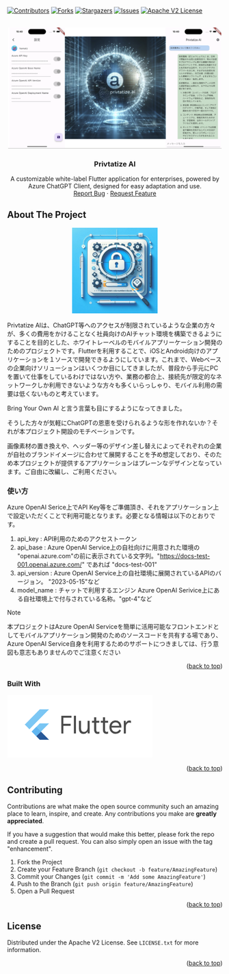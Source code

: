 <a name="readme-top"></a>

[![Contributors][contributors-shield]][contributors-url]
[![Forks][forks-shield]][forks-url]
[![Stargazers][stars-shield]][stars-url]
[![Issues][issues-shield]][issues-url]
[![Apache V2 License][license-shield]][license-url]

<!-- PROJECT LOGO -->
<br />
<div align="center">
    <img src="doc/img/cover2.png" alt="Logo" width="500">
  <h3 align="center">Privtatize AI</h3>
  <p align="center">
    A customizable white-label Flutter application for enterprises, powered by Azure ChatGPT Client, designed for easy adaptation and use.
    <br />
    <a href="https://github.com/hamatz/privtatize_ai/issues">Report Bug</a>
    ·
    <a href="https://github.com/hamatz/privtatize_ai/issues">Request Feature</a>
  </p>
</div>

<!-- ABOUT THE PROJECT -->
## About The Project

<p align="center">
<img src='doc/img/icon.png' width='200'>
</p>

Privtatize AIは、ChatGPT等へのアクセスが制限されているような企業の方々が、多くの費用をかけることなく社員向けのAIチャット環境を構築できるようにすることを目的とした、ホワイトレーベルのモバイルアプリーケーション開発のためのプロジェクトです。Flutterを利用することで、iOSとAndroid向けのアプリケーションを１ソースで開発できるようにしています。これまで、Webベースの企業向けソリューションはいくつか目にしてきましたが、普段から手元にPCを置いて仕事をしているわけではない方や、業務の都合上、接続先が限定的なネットワークしか利用できないような方々も多くいらっしゃり、モバイル利用の需要は低くないものと考えています。

Bring Your Own AI と言う言葉も目にするようになってきました。

そうした方々が気軽にChatGPTの恩恵を受けられるような形を作れないか？それが本プロジェクト開設のモチベーションです。

画像素材の置き換えや、ヘッダー等のデザイン差し替えによってそれぞれの企業が自社のブランドイメージに合わせて展開することを予め想定しており、そのため本プロジェクトが提供するアプリケーションはプレーンなデザインとなっています。ご自由に改編し、ご利用ください。

### 使い方

Azure OpenAI Serice上でAPI Key等をご準備頂き、それをアプリケーション上で設定いただくことで利用可能となります。必要となる情報は以下のとおりです。

1. api_key : API利用のためのアクセストークン 
2. api_base : Azure OpenAI Service上の自社向けに用意された環境の "openai.azure.com"の前に表示されている文字列。"https://docs-test-001.openai.azure.com/" であれば "docs-test-001" 
3. api_version : Azure OpenAI Service上の自社環境に展開されているAPIのバージョン。 "2023-05-15"など 
4. model_name : チャットで利用するエンジン Azure OpenAI Serivice上にある自社環境上で付与されている名称。"gpt-4"など 

> [!NOTE]  
>本プロジェクトはAzure OpenAI Serviceを簡単に活用可能なフロントエンドとしてモバイルアプリケーション開発のためのソースコードを共有する場であり、Azure OpenAI Service自身を利用するためのサポートにつきましては、行う意図も意志もありませんのでご注意ください


<p align="right">(<a href="#readme-top">back to top</a>)</p>


### Built With

<a href="https://flutter.dev/">
<img src="doc/img/flutter_logo.png" alt="Flutter_Logo">
</a>

<p align="right">(<a href="#readme-top">back to top</a>)</p>


<!-- CONTRIBUTING -->
## Contributing

Contributions are what make the open source community such an amazing place to learn, inspire, and create. Any contributions you make are **greatly appreciated**.

If you have a suggestion that would make this better, please fork the repo and create a pull request. You can also simply open an issue with the tag "enhancement".

1. Fork the Project
2. Create your Feature Branch (`git checkout -b feature/AmazingFeature`)
3. Commit your Changes (`git commit -m 'Add some AmazingFeature'`)
4. Push to the Branch (`git push origin feature/AmazingFeature`)
5. Open a Pull Request

<p align="right">(<a href="#readme-top">back to top</a>)</p>


<!-- LICENSE -->
## License

Distributed under the Apache V2 License. See `LICENSE.txt` for more information.

<p align="right">(<a href="#readme-top">back to top</a>)</p>

<!-- MARKDOWN LINKS & IMAGES -->
<!-- https://www.markdownguide.org/basic-syntax/#reference-style-links -->
[contributors-shield]: https://img.shields.io/github/contributors/hamatz/privtatize_ai.svg?style=for-the-badge
[contributors-url]: https://github.com/hamatz/privtatize_ai/graphs/contributors
[forks-shield]: https://img.shields.io/github/forks/hamatz/privtatize_ai.svg?style=for-the-badge
[forks-url]: https://github.com/hamatz/privtatize_ai/network/members
[stars-shield]: https://img.shields.io/github/stars/hamatz/privtatize_ai.svg?style=for-the-badge
[stars-url]: https://github.com/hamatz/privtatize_ai/stargazers
[issues-shield]: https://img.shields.io/github/issues/hamatz/privtatize_ai.svg?style=for-the-badge
[issues-url]: https://github.com/hamatz/privtatize_ai/issues
[license-shield]: https://img.shields.io/github/license/hamatz/privtatize_ai.svg?style=for-the-badge
[license-url]: https://github.com/hamatz/privtatize_ai/blob/master/LICENSE.txt

